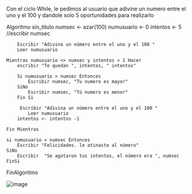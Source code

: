 
Con el ciclo While, le pedimos al usuario que adivine un numero entre el uno y el 100 y dandole solo 5 oportunidades para realizarlo

Algoritmo sin_titulo
	numsec <- azar(100)
	numusuario <- 0
	intentos <- 5
	//escribir numsec
	
		Escribir "Adivina un número entre el uno y el 100 "
		Leer numusuario
		
	Mientras numusuario <> numsec y intentos > 1 Hacer
		escribir "Te quedan ", intentos, " intentos"
		
		Si numusuario > numsec Entonces
			Escribir numsec, "Tu numero es mayor"
		SiNo
			Escribir numsec, "Tú numero es menor"
		Fin Si
		
		 Escribir "Adivina un número entre el uno y el 100 "
			Leer numusuario
		intentos <- intentos -1
		
	Fin Mientras
	
	si numusuario = numsec Entonces
		Escribir "Felicidades. le atinaste al número"
	SiNo
		Escribir  "Se agotaron tus intentos, el número era ", numsec
	FinSi
	
FinAlgoritmo


![image](https://user-images.githubusercontent.com/61428623/197363485-eb8389ba-3737-4c5e-aa4a-2ffaf0c21c16.png)
